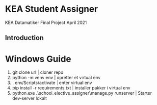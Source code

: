 # KEA Student Assigner

KEA Datamatiker Final Project April 2021

## Introduction

# Windows Guide

1. git clone url 		   | cloner repo
2. python -m venv env 		   | opretter et virtual env
3. . env/Scripts/activate          | enter virtual env
4. pip install -r requirements.txt | installer pakker i virtual env
5. python.exe .\school_elective_assigner\manage.py runserver | Starter dev-server lokalt
